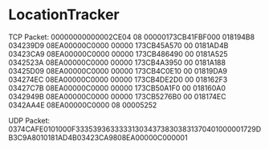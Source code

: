 # LocationTracker

TCP Packet: 
00000000000002CE04
08
00000173CB41FBF000 018194B8 034239D9 08EA00000C0000
00000 173CB45A570 00 0181AD4B 03423CA9 08EA00000C0000
00000 173CB486490 00 0181A525 0342523A 08EA00000C0000
00000 173CB4A3950 00 0181A188 03425D09 08EA00000C0000
00000 173CB4C0E10 00 01819DA9 034274EC 08EA00000C0000
00000 173CB4DE2D0 00 018162F3 03427C7B 08EA00000C0000
00000 173CB50A1F0 00 018160A0 0342949B 08EA00000C0000
00000 173CB5276B0 00 018174EC 0342AA4E 08EA00000C0000
08
00005252

UDP Packet: 0374CAFE0101000F3335393633333130343738303831370401000001729DB3C9A8010181AD4B03423CA9808EA00000C000001